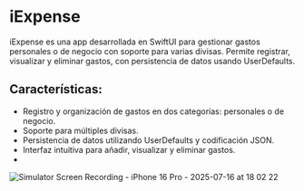 # iExpense
iExpense es una app desarrollada en SwiftUI para gestionar gastos personales o de negocio con soporte para varias divisas. Permite registrar, visualizar y eliminar gastos, con persistencia de datos usando UserDefaults.

## Características:
- Registro y organización de gastos en dos categorías: personales o de negocio.
- Soporte para múltiples divisas.
- Persistencia de datos utilizando     UserDefaults y codificación JSON.
- Interfaz intuitiva para añadir, visualizar y eliminar gastos.
- 
![Simulator Screen Recording - iPhone 16 Pro - 2025-07-16 at 18 02 22](https://github.com/user-attachments/assets/6f4a1238-3b6b-4f3e-b5f0-2ece450c0291)

